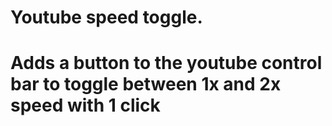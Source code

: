 # Youtube speed toggle.

# Adds a button to the youtube control bar to toggle between 1x and 2x speed with 1 click
